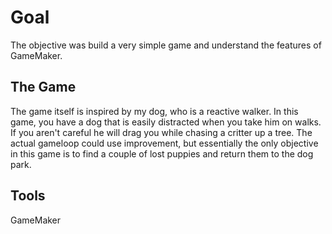 # Goal
The objective was build a very simple game and understand the features of GameMaker.

## The Game
The game itself is inspired by my dog, who is a reactive walker. In this game, you have a dog that is easily distracted when you take him on walks. If you aren't careful he will drag you while chasing a critter up a tree. The actual gameloop
could use improvement, but essentially the only objective in this game is to find a couple of lost puppies and return them to the dog park.

## Tools
GameMaker
